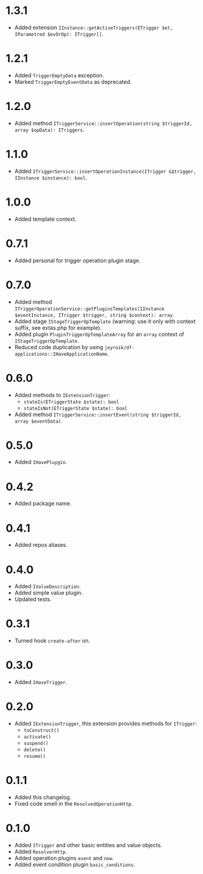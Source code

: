 # 1.3.1

- Added extension `IInstance::getActiveTriggers(ETrigger $et, IParametred $evOrOp): ITrigger[]`.

# 1.2.1

- Added `TriggerEmptyData` exception.
- Marked `TriggerEmptyEventData` as deprecated.

# 1.2.0

- Added method `ITriggerService::insertOperation(string $triggerId, array $opData): ITriggers`.

# 1.1.0

- Added `ITriggerService::insertOperationInstance(ITrigger &$trigger, IInstance $instance): bool`.

# 1.0.0

- Added template context.

# 0.7.1

- Added personal for trigger operation plugin stage.

# 0.7.0

- Added method `ITriggerOperationService::getPluginsTemplates(IInstance $eventInstance, ITrigger $trigger, string $context): array`.
- Added stage `IStageTriggerOpTemplate` (warning: use it only with context suffix, see extas.php for example).
- Added plugin `PluginTriggerOpTemplateArray` for an `array` context of `IStageTriggerOpTemplate`.
- Reduced code duplication by using `jeyroik/df-applications::IHaveApplicationName`.

# 0.6.0

- Added methods to `IExtensionTrigger`:
  - `stateIs(ETriggerState $state): bool`
  - `stateIsNot(ETriggerState $state): bool`
- Added method `ITriggerService::insertEvent(string $triggerId, array $eventData)`.

# 0.5.0

- Added `IHavePluygin`.

# 0.4.2

- Added package name.

# 0.4.1

- Added repos aliases.

# 0.4.0

- Added `IValueDescription`.
- Added simple value plugin.
- Updated tests.

# 0.3.1

- Turned hook `create-after` on.

# 0.3.0

- Added `IHaveTrigger`.

# 0.2.0

- Added `IExtensionTrigger`, this extension provides methods for `ITrigger`:
  - `toConstruct()`
  - `activate()`
  - `suspend()`
  - `delete()`
  - `resume()`

# 0.1.1

- Added this changelog.
- Fixed code smell in the `ResolvedOperationHttp`.

# 0.1.0

- Added `ITrigger` and other basic entities and value objects.
- Added `ResolverHttp`.
- Added operation plugins `event` and `now`.
- Added event condition plugin `basic_conditions`.